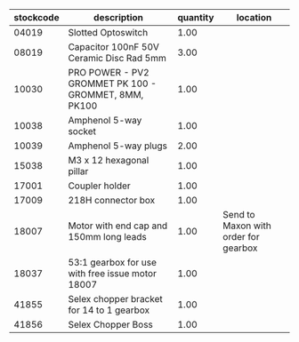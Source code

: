 |stockcode|description|quantity|location|
|---------|-----------|--------|--------|
|04019|Slotted Optoswitch|1.00||
|08019|Capacitor 100nF 50V Ceramic Disc Rad 5mm|3.00||
|10030|PRO POWER - PV2 GROMMET PK 100 - GROMMET, 8MM, PK100|1.00||
|10038|Amphenol  5-way socket|1.00||
|10039|Amphenol 5-way plugs|2.00||
|15038|M3 x 12 hexagonal pillar|1.00||
|17001|Coupler holder|1.00||
|17009|218H connector box|1.00||
|18007|Motor with end cap and 150mm long leads|1.00|Send to Maxon with order for gearbox|
|18037|53:1 gearbox for use with free issue motor 18007|1.00||
|41855|Selex chopper bracket for 14 to 1 gearbox|1.00||
|41856|Selex Chopper Boss|1.00||
